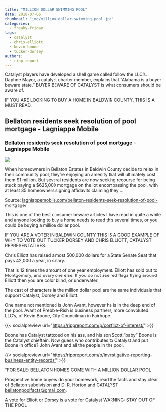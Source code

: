 ```yaml
---
title: "MILLION DOLLAR SWIMMING POOL"
date: 2018-07-06
thumbnail: "img/million-dollar-swimming-pool.jpg"
categories: 
  - freaky-friday
tags: 
  - catalyst
  - chris-elliott
  - kevin-boone
  - tucker-dorsey
authors: 
  - ripp-report
---
```


Catalyst players have developed a shell game called follow the LLC’s. Daphne Mayor, a catalyst charter member, explains that “Alabama is a buyer beware state.” BUYER BEWARE OF CATALYST is what consumers should be aware of.

IF YOU ARE LOOKING TO BUY A HOME IN BALDWIN COUNTY, THIS IS A MUST READ.

<div class="link-preview">

## Bellaton residents seek resolution of pool mortgage - Lagniappe Mobile

### Bellaton residents seek resolution of pool mortgage - Lagniappe Mobile

![](https://lagniappemobile.com/wp-content/uploads/2018/06/Bellaton.jpg)

When homeowners in Bellaton Estates in Baldwin County decide to relax in their community pool, they’re enjoying an amenity that will ultimately cost them $1 million. But several residents are now seeking recourse for being stuck paying a $625,000 mortgage on the lot encompassing the pool, with at least 35 homeowners signing affidavits claiming they …

Source: [lagniappemobile.com/bellaton-residents-seek-resolution-of-pool-mortgage/](https://lagniappemobile.com/bellaton-residents-seek-resolution-of-pool-mortgage/)

</div>
This is one of the best consumer beware articles I have read in quite a while and anyone looking to buy a home needs to read this several times, or you could be buying a million dollar pool.

IF YOU ARE A VOTER IN BALDWIN COUNTY THIS IS A GOOD EXAMPLE OF WHY TO VOTE OUT TUCKER DORSEY AND CHRIS ELLIOTT, CATALYST REPRESENTATIVES.

Chris Elliott has raised almost 500,000 dollars for a State Senate Seat that pays 42,000 a year, in salary.

That is 12 times the amount of one year employment. Elliott has sold out to Montgomery, and every one else. If you do not see red flags flying around Elliott then you are color blind, or underwater.

The cast of characters in the million dollar pool are the same individuals that support Catalyst, Dorsey and Elliott.

One name not mentioned is John Avant, however he is in the deep end of the pool. Avant of Prebble-Rish is business partners, more convoluted LLC’s, of Kevin Boone, City Councilman in Fairhope.

{{< socialpreview url="https://rippreport.com/p/conflict-of-interest/" >}}

Boone has Catalyst tattooed on his ass, and his son Scott,”baby” Boone is the Catalyst chieftain. Now guess who contributes to Catalyst and put Boone in office? John Avant and all the people in the pool.

{{< socialpreview url="https://rippreport.com/p/investigative-reporting-business-entity-records/" >}}


“FOR SALE: BELLATON HOMES COME WITH A MILLION DOLLAR POOL

Prospective home buyers do your homework, read the facts and stay clear of Bellaton subdivision and D. R. Horton and CATALYST bellatonpoolfacts@gmail.com.

A vote for Elliott or Dorsey is a vote for Catalyst WARNING: STAY OUT OF THE POOL
